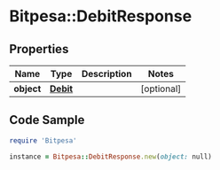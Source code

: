 # Bitpesa::DebitResponse

## Properties

Name | Type | Description | Notes
------------ | ------------- | ------------- | -------------
**object** | [**Debit**](Debit.md) |  | [optional] 

## Code Sample

```ruby
require 'Bitpesa'

instance = Bitpesa::DebitResponse.new(object: null)
```


